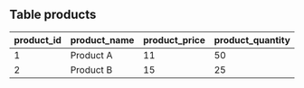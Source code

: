 ## Table products

| product_id | product_name | product_price | product_quantity | category_id |
| ---------- | ------------ | ------------- | ---------------- | ----------- |
| 1          | Product A    | 11            | 50               | 1           |
| 2          | Product B    | 15            | 25               | 2           |
